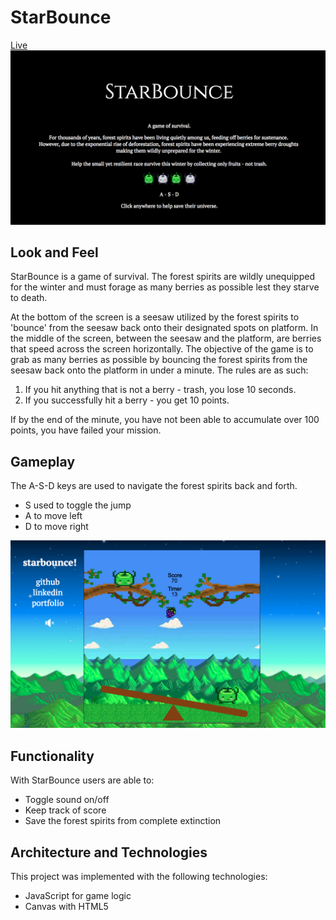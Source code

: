 # StarBounce

[Live](https://claireskim.com/StarBounce/)
![intro-page](assets/images/intropage.png)

## Look and Feel
StarBounce is a game of survival. The forest spirits are wildly unequipped for the winter and must forage as many berries as possible lest they starve to death.

At the bottom of the screen is a seesaw utilized by the forest spirits to 'bounce' from the seesaw back onto
their designated spots on platform. In the middle of the screen, between the seesaw and the platform, are berries that speed across
the screen horizontally. The objective of the game is to grab as many berries as possible by bouncing the forest spirits from the seesaw back onto
the platform in under a minute. The rules are as such:

1. If you hit anything that is not a berry - trash, you lose 10 seconds.
2. If you successfully hit a berry - you get 10 points.

If by the end of the minute, you have not been able to accumulate over 100 points, you have failed your mission.

## Gameplay
The A-S-D keys are used to navigate the forest spirits back and forth.

* S used to toggle the jump
* A to move left
* D to move right

![game-page](assets/images/gameplay.png)

## Functionality

With StarBounce users are able to:
* Toggle sound on/off
* Keep track of score
* Save the forest spirits from complete extinction

## Architecture and Technologies

This project was implemented with the following technologies:

* JavaScript for game logic
* Canvas with HTML5
